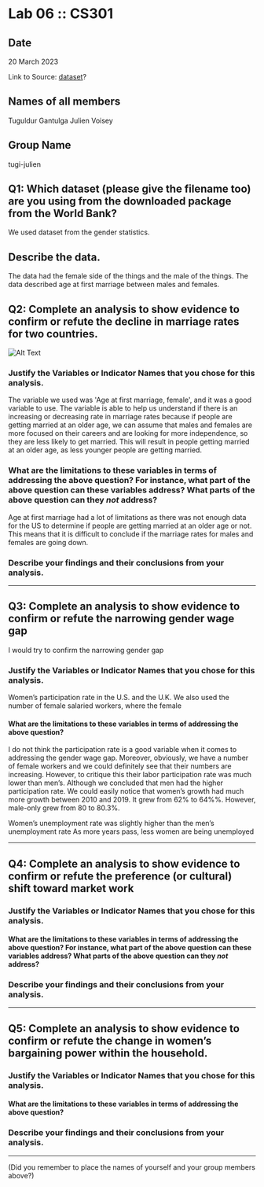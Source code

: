 # Lab 06 :: CS301

## Date

20 March 2023

Link to Source: [dataset](https://datacatalog.worldbank.org/search/dataset/0037654/Gender-Statistics)?

## Names of all members 

Tuguldur Gantulga
Julien Voisey

## Group Name

tugi-julien

## Q1: Which dataset (please give the filename too) are you using from the downloaded package from the World Bank?

We used dataset from the gender statistics.

## Describe the data.

The data had the female side of the things and the male of the things. The data described age at first marriage between males and females.

## Q2: Complete an analysis to show evidence to confirm or refute the decline in marriage rates for two countries. 

![Alt Text](../src/marriage_rate/)


### Justify the Variables or Indicator Names that you chose for this analysis. 

The variable we used was 'Age at first marriage, female', and it was a good variable to use. The variable is able to help us understand if there is an increasing or decreasing rate in marriage rates because if people are getting married at an older age, we can assume that males and females are more focused on their careers and are looking for more independence, so they are less likely to get married. This will result in people getting married at an older age, as less younger people are getting married.


### What are the limitations to these variables in terms of addressing the above question? For instance, what part of the above question can these variables address? What parts of the above question can they _not_ address?

Age at first marriage had a lot of limitations as there was not enough data for the US to determine if people are getting married at an older age or not. This means that it is difficult to conclude if the marriage rates for males and females are going down.

### Describe your findings and their conclusions from your analysis.



---

## Q3: Complete an analysis to show evidence to confirm or refute the narrowing gender wage gap


I would try to confirm the narrowing gender gap


### Justify the Variables or Indicator Names that you chose for this analysis.


Women’s participation rate in the U.S. and the U.K.
We also used the number of female salaried workers, where the female 


#### What are the limitations to these variables in terms of addressing the above question?


I do not think the participation rate is a good variable when it comes to addressing the gender wage gap. Moreover, obviously, we have a number of female workers and we could definitely see that their numbers are increasing. However, to critique this their labor participation rate was much lower than men’s. Although we concluded that men had the higher participation rate. We could easily notice that women’s growth had much more growth between 2010 and 2019. It grew from 62% to 64%%. However, male-only grew from 80 to 80.3%.

Women’s unemployment rate was slightly higher than the men’s unemployment rate
As more years pass, less women are being unemployed

---


## Q4: Complete an analysis to show evidence to confirm or refute the preference (or cultural) shift toward market work



### Justify the Variables or Indicator Names that you chose for this analysis. 



#### What are the limitations to these variables in terms of addressing the above question? For instance, what part of the above question can these variables address? What parts of the above question can they _not_ address?



### Describe your findings and their conclusions from your analysis.



---

## Q5: Complete an analysis to show evidence to confirm or refute the change in women’s bargaining power within the household.



### Justify the Variables or Indicator Names that you chose for this analysis. 



#### What are the limitations to these variables in terms of addressing the above question? 



### Describe your findings and their conclusions from your analysis.



---

(Did you remember to place the names of yourself and your group members above?)